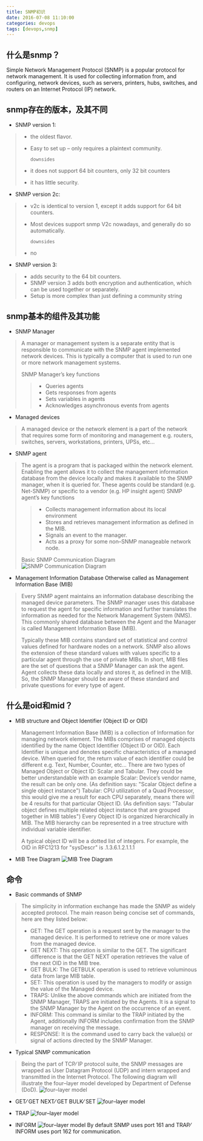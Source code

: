 ```yaml
---
title: SNMP初识
date: 2016-07-08 11:10:00
categories: devops
tags: [devops,snmp]
---
```

## 什么是snmp？
Simple Network Management Protocol (SNMP) is a popular protocol for network management. It is used for collecting information from, and configuring, network devices, such as servers, printers, hubs, switches, and routers on an Internet Protocol (IP) network.
<!--more-->

## snmp存在的版本，及其不同

* SNMP version 1:
> * the oldest flavor.
> * Easy to set up – only requires a plaintext community.
>
>   `downsides`
> * it does not support 64 bit counters, only 32 bit counters
> * it has little security.

* SNMP version 2c:
> * v2c is identical to version 1, except it adds support for 64 bit counters.
> * Most devices support snmp V2c nowadays, and generally do so automatically.
>
>   `downsides`
> * no

* SNMP version 3:
> * adds security to the 64 bit counters.
> * SNMP version 3 adds both encryption and authentication, which can be used together or separately. 
> * Setup is more complex than just defining a community string

## snmp基本的组件及其功能

* SNMP Manager
> A manager or management system is a separate entity that is responsible to communicate with the SNMP agent implemented network devices. This is typically a computer that is used to run one or more network management systems.
>
> SNMP Manager’s key functions
> > * Queries agents
> > * Gets responses from agents
> > * Sets variables in agents
> > * Acknowledges asynchronous events from agents

* Managed devices
> A managed device or the network element is a part of the network that requires some form of monitoring and management e.g. routers, switches, servers, workstations, printers, UPSs, etc...

* SNMP agent
> The agent is a program that is packaged within the network element. Enabling the agent allows it to collect the management information database from the device locally and makes it available to the SNMP manager, when it is queried for. These agents could be standard (e.g. Net-SNMP) or specific to a vendor (e.g. HP insight agent)
> SNMP agent’s key functions
> > * Collects management information about its local environment
> > * Stores and retrieves management information as defined in the MIB.
> > * Signals an event to the manager.
> > * Acts as a proxy for some non–SNMP manageable network node.
>
> Basic SNMP Communication Diagram
> ![SNMP Communication Diagram](http://blog.xiao5tech.com/uploads/013-devops-snmp-content-01.gif)

* Management Information Database Otherwise called as Management Information Base (MIB)
> Every SNMP agent maintains an information database describing the managed device parameters. The SNMP manager uses this database to request the agent for specific information and further translates the information as needed for the Network Management System (NMS). This commonly shared database between the Agent and the Manager is called Management Information Base (MIB).
>
> Typically these MIB contains standard set of statistical and control values defined for hardware nodes on a network. SNMP also allows the extension of these standard values with values specific to a particular agent through the use of private MIBs.
> In short, MIB files are the set of questions that a SNMP Manager can ask the agent. Agent collects these data locally and stores it, as defined in the MIB. So, the SNMP Manager should be aware of these standard and private questions for every type of agent.

## 什么是oid和mid？

* MIB structure and Object Identifier (Object ID or OID)
> Management Information Base (MIB) is a collection of Information for managing network element. The MIBs comprises of managed objects identified by the name Object Identifier (Object ID or OID).
> Each Identifier is unique and denotes specific characteristics of a managed device. When queried for, the return value of each identifier could be different e.g. Text, Number, Counter, etc...
> There are two types of Managed Object or Object ID: Scalar and Tabular. They could be better understandable with an example
> Scalar: Device’s vendor name, the result can be only one. (As definition says: "Scalar Object define a single object instance")
> Tabular: CPU utilization of a Quad Processor, this would give me a result for each CPU separately, means there will be 4 results for that particular Object ID. (As definition says: "Tabular object defines multiple related object instance that are grouped together in MIB tables")
> Every Object ID is organized hierarchically in MIB. The MIB hierarchy can be represented in a tree structure with individual variable identifier.
>
> A typical object ID will be a dotted list of integers. For example, the OID in RFC1213 for "sysDescr" is .1.3.6.1.2.1.1.1

* MIB Tree Diagram
  ![MIB Tree Diagram](http://blog.xiao5tech.com/uploads/013-devops-snmp-content-02.jpg)

## 命令

* Basic commands of SNMP
> The simplicity in information exchange has made the SNMP as widely accepted protocol. The main reason being concise set of commands, here are they listed below:
> * GET: The GET operation is a request sent by the manager to the managed device. It is performed to retrieve one or more values from the managed device.
> * GET NEXT: This operation is similar to the GET. The significant difference is that the GET NEXT operation retrieves the value of the next OID in the MIB tree.
> * GET BULK: The GETBULK operation is used to retrieve voluminous data from large MIB table.
> * SET: This operation is used by the managers to modify or assign the value of the Managed device.
> * TRAPS: Unlike the above commands which are initiated from the SNMP Manager, TRAPS are initiated by the Agents. It is a signal to the SNMP Manager by the Agent on the occurrence of an event.
> * INFORM: This command is similar to the TRAP initiated by the Agent, additionally INFORM includes confirmation from the SNMP manager on receiving the message.
> * RESPONSE: It is the command used to carry back the value(s) or signal of actions directed by the SNMP Manager.

* Typical SNMP communication
> Being the part of TCP⁄ IP protocol suite, the SNMP messages are wrapped as User Datagram Protocol (UDP) and intern wrapped and transmitted in the Internet Protocol. 
> The following diagram will illustrate the four–layer model developed by Department of Defense (DoD).
> ![four–layer model](http://blog.xiao5tech.com/uploads/013-devops-snmp-content-03.gif)

* GET⁄ GET NEXT⁄ GET BULK⁄ SET
  ![four–layer model](http://blog.xiao5tech.com/uploads/013-devops-snmp-content-04.gif)

* TRAP
  ![four–layer model](http://blog.xiao5tech.com/uploads/013-devops-snmp-content-05.gif)

* INFORM
  ![four–layer model](http://blog.xiao5tech.com/uploads/013-devops-snmp-content-06.gif)
  By default SNMP uses port 161 and TRAP⁄ INFORM uses port 162 for communication.